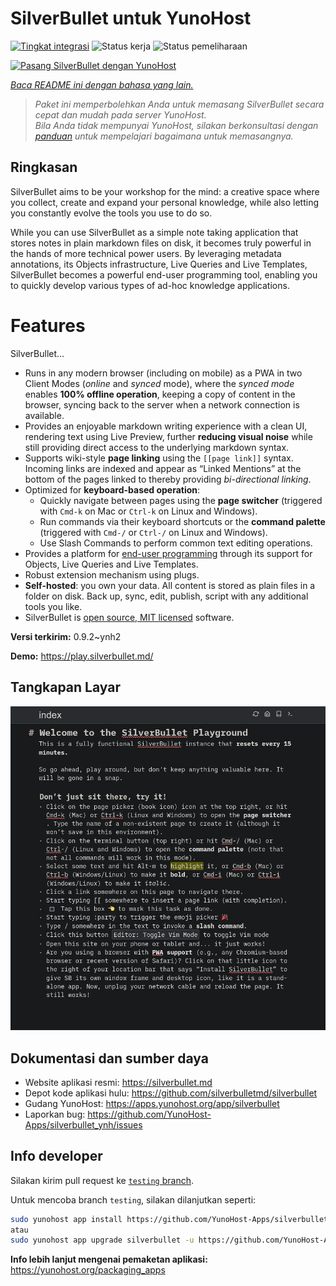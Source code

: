 <!--
N.B.: README ini dibuat secara otomatis oleh <https://github.com/YunoHost/apps/tree/master/tools/readme_generator>
Ini TIDAK boleh diedit dengan tangan.
-->

# SilverBullet untuk YunoHost

[![Tingkat integrasi](https://dash.yunohost.org/integration/silverbullet.svg)](https://ci-apps.yunohost.org/ci/apps/silverbullet/) ![Status kerja](https://ci-apps.yunohost.org/ci/badges/silverbullet.status.svg) ![Status pemeliharaan](https://ci-apps.yunohost.org/ci/badges/silverbullet.maintain.svg)

[![Pasang SilverBullet dengan YunoHost](https://install-app.yunohost.org/install-with-yunohost.svg)](https://install-app.yunohost.org/?app=silverbullet)

*[Baca README ini dengan bahasa yang lain.](./ALL_README.md)*

> *Paket ini memperbolehkan Anda untuk memasang SilverBullet secara cepat dan mudah pada server YunoHost.*  
> *Bila Anda tidak mempunyai YunoHost, silakan berkonsultasi dengan [panduan](https://yunohost.org/install) untuk mempelajari bagaimana untuk memasangnya.*

## Ringkasan

SilverBullet aims to be your workshop for the mind: a creative space where you collect, create and expand your personal knowledge, while also letting you constantly evolve the tools you use to do so.

While you can use SilverBullet as a simple note taking application that stores notes in plain markdown files on disk, it becomes truly powerful in the hands of more technical power users. By leveraging metadata annotations, its Objects infrastructure, Live Queries and Live Templates, SilverBullet becomes a powerful end-user programming tool, enabling you to quickly develop various types of ad-hoc knowledge applications.

# Features

SilverBullet...

- Runs in any modern browser (including on mobile) as a PWA in two Client Modes (_online_ and _synced_ mode), where the _synced mode_ enables **100% offline operation**, keeping a copy of content in the browser, syncing back to the server when a network connection is available.
- Provides an enjoyable markdown writing experience with a clean UI, rendering text using Live Preview, further **reducing visual noise** while still providing direct access to the underlying markdown syntax.
- Supports wiki-style **page linking** using the `[[page link]]` syntax. Incoming links are indexed and appear as “Linked Mentions” at the bottom of the pages linked to thereby providing _bi-directional linking_.
- Optimized for **keyboard-based operation**:
  - Quickly navigate between pages using the **page switcher** (triggered with `Cmd-k` on Mac or `Ctrl-k` on Linux and Windows).
  - Run commands via their keyboard shortcuts or the **command palette** (triggered with `Cmd-/` or `Ctrl-/` on Linux and Windows).
  - Use Slash Commands to perform common text editing operations.
- Provides a platform for [end-user programming](https://www.inkandswitch.com/end-user-programming/) through its support for Objects, Live Queries and Live Templates.
- Robust extension mechanism using plugs.
- **Self-hosted**: you own your data. All content is stored as plain files in a folder on disk. Back up, sync, edit, publish, script with any additional tools you like.
- SilverBullet is [open source, MIT licensed](https://github.com/silverbulletmd/silverbullet) software.


**Versi terkirim:** 0.9.2~ynh2

**Demo:** <https://play.silverbullet.md/>

## Tangkapan Layar

![Tangkapan Layar pada SilverBullet](./doc/screenshots/silverbullet.jpg)

## Dokumentasi dan sumber daya

- Website aplikasi resmi: <https://silverbullet.md>
- Depot kode aplikasi hulu: <https://github.com/silverbulletmd/silverbullet>
- Gudang YunoHost: <https://apps.yunohost.org/app/silverbullet>
- Laporkan bug: <https://github.com/YunoHost-Apps/silverbullet_ynh/issues>

## Info developer

Silakan kirim pull request ke [`testing` branch](https://github.com/YunoHost-Apps/silverbullet_ynh/tree/testing).

Untuk mencoba branch `testing`, silakan dilanjutkan seperti:

```bash
sudo yunohost app install https://github.com/YunoHost-Apps/silverbullet_ynh/tree/testing --debug
atau
sudo yunohost app upgrade silverbullet -u https://github.com/YunoHost-Apps/silverbullet_ynh/tree/testing --debug
```

**Info lebih lanjut mengenai pemaketan aplikasi:** <https://yunohost.org/packaging_apps>

